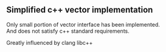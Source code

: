 ## Simplified c++ vector implementation

Only small portion of vector interface has been implemented.  
And does not satisfy c++ standard requirements.  

Greatly influenced by clang libc++  
